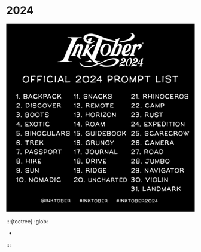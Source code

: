 # 2024

![La liste officielle des mots 2024](/_static/2024promptlist.jpg)

:::{toctree}
:glob:

*

:::
